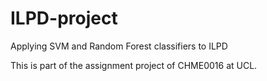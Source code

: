 # ILPD-project
Applying SVM and Random Forest classifiers to ILPD

This is part of the assignment project of CHME0016 at UCL.
